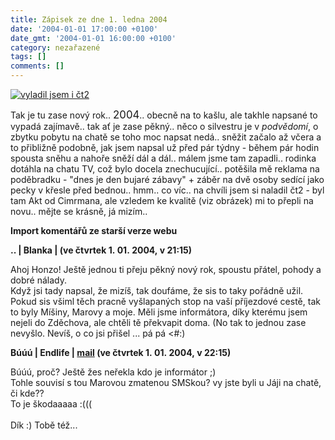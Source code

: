 ```yaml
---
title: Zápisek ze dne 1. ledna 2004
date: '2004-01-01 17:00:00 +0100'
date_gmt: '2004-01-01 16:00:00 +0100'
category: nezařazené
tags: []
comments: []
---
```

<div >  <a href="/assets/migrated/old-images/smoljak.jpg"><img alt="vyladil jsem i čt2" src="/assets/migrated/old-images/smoljak.jpg"></a>  </div>
<p>Tak je tu zase nový rok.. <big>2004</big>.. obecně na to kašlu, ale takhle napsané to vypadá zajímavě..  tak ať je zase pěkný.. něco o silvestru je v  <i title="tady býval odkaz na soubor 'novyrok.htm'">podvědomí</i>, o zbytku  pobytu na chatě se toho moc napsat nedá.. sněžit začalo až včera a to přibližně podobně, jak jsem napsal  už před pár týdny - během pár hodin spousta sněhu a nahoře sněží dál a dál.. málem jsme tam  zapadli.. rodinka dotáhla na chatu TV, což bylo docela znechucující.. potěšila mě reklama na  poděbradku - &quot;dnes je den bujaré zábavy&quot; + záběr na dvě osoby sedící jako pecky v křesle před bednou..  hmm.. co víc.. na chvíli jsem si naladil čt2 - byl tam Akt od Cimrmana, ale vzledem ke kvalitě (viz obrázek)  mi to přepli na novu.. mějte se krásně, já mizím..</p>
<div class="import-komentaru">
<p><strong>Import komentářů ze starší verze webu</strong></p>
<div class="comment">
<p style="font-weight:bold"><span class="compredmet">..</span> | <span class="comname">Blanka</span> | (ve&nbsp;čtvrtek&nbsp;1.&nbsp;01.&nbsp;2004,&nbsp;v&nbsp;21:15)</p>
<p>Ahoj Honzo! Ještě jednou ti přeju pěkný nový rok, spoustu přátel, pohody a dobré nálady. <br> Když jsi tady napsal, že mizíš, tak doufáme, že sis to taky pořádně užil. Pokud sis všiml těch pracně vyšlapaných stop na vaší příjezdové cestě, tak to byly Míšiny, Marovy a moje. Měli jsme informátora, díky kterému jsem nejeli do Zděchova, ale chtěli tě překvapit doma. (No tak to jednou zase nevyšlo. Nevíš, o co jsi přišel ... pá pá &lt;#:) </p>
</div>
<div class="comment">
<p style="font-weight:bold"><span class="compredmet">Búúú</span> | <span class="comname">Endlife</span> |  <a href="mailto:jan.martinek@post.cz">mail</a> (ve&nbsp;čtvrtek&nbsp;1.&nbsp;01.&nbsp;2004,&nbsp;v&nbsp;22:15)</p>
<p>Búúú, proč? Ještě žes neřekla kdo je informátor ;) <br> Tohle souvisí s tou Marovou zmatenou SMSkou? vy jste byli u Jáji na chatě, či kde?? <br> To je škodaaaaa :((( <br>  <br> Dík :) Tobě též... </p>
</div>
</div>
